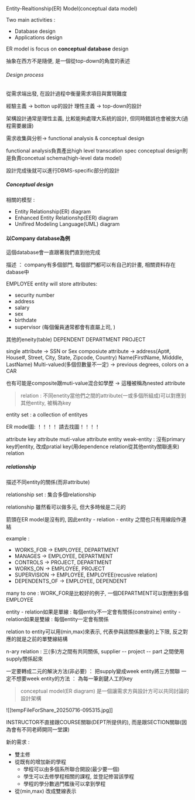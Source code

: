 Entity-Realtionship(ER) Model(conceptual data model)

Two main activities : 
- Database design
- Applications design

ER model is focus on **conceptual database** design

抽象在西方不是隨便, 是一個從top-down的角度的表述

###### Design process
從需求端出發, 在設計過程中衡量需求項目與實現難度

經驗主義 -> botton up的設計
理性主義 -> top-down的設計

架構設計通常是理性主義, 比較能夠處理大系統的設計, 但同時錯誤也會被放大(過程需要嚴謹)

需求收集與分析-> functional analysis & conceptual design

functional analysis負責產出high level transcation spec
conceptual design則是負責concetual schema(high-level data model)

設計完成後就可以進行DBMS-specific部分的設計


##### Conceptual design
相關的模型 : 
- Entity Relationship(ER) diagram
- Enhanced Entity Relationshp(EER) diagram
- Unifired Modeling Language(UML) diagram

#### 以Company database為例
這個database會一直跟著我們直到他完成

描述 ： 
company有多個部門, 每個部門都可以有自己的計畫, 相關資料存在dabase中

EMPLOYEE entity will store attributes: 
- security number
- address
- salary
- sex
- birthdate
- supervisor (每個僱員通常都會有直屬上司, )


其他的eneity(table)
DEPENDENT
DEPARTMENT
PROJECT

single attribute -> SSN or Sex
composiute attribute -> 
	address(Apt#, House#, Street, City, State, Zipcode, Country)
	Name(FirstName, Midddle, LastName)
Multi-valued(多個但數量不一定) ->
	previous degrees, colors on a CAR

也有可能是composite跟muti-value混合如學歷 -> 這種被稱為nested attribute


> relation : 不同enetity當他們之間的attribute(一或多個所組成)可以對應到其他entity, 被稱為key

entity set : a collection of entityes

ER model圖: 
！！！！ 請去找圖！！！！

attribute
key attribute
muti-value attribute
entity
weak-entity : 沒有primary key的entity, 改成pratial key(用dependence relation從其他entity關聯進來)
relation

##### relationship
描述不同entity的關係(而非attribute)

relationship set : 集合多個relationship

relationship 雖然看可以做多元, 但大多時候是二元的

箭頭在ER model是沒有的, 因此entity - relation - entity 之間也只有用線段作連結

example : 
- WORKS_FOR -> EMPLOYEE, DEPARTMENT
- MANAGES -> EMPLOYEE, DEPARTMENT
- CONTROLS -> PROJECT, DEPARTMENT
- WORKS_ON -> EMPLOYEE, PROJECT
- SUPERVISION -> EMPLOYEE, EMPLOYEE(recusive relation)
- DEPENDENTS_OF -> EMPLOYEE, DEPENDENT


many to one : WORK_FOR是比較好的例子, 一個DEPARTMENT可以對應到多個EMPLOYEE

entity - relation如果是單線 : 每個entity不一定會有關係(constraine)
entity - relation如果是雙線 :  每個entity一定會有關係


relation to entity可以用(min,max)來表示, 代表參與該關係數量的上下限, 反之對應的就是之前的單雙線結構

n-ary relation : 三(多)方之間有共同關係, supplier -- project -- part 之間使用supply關係起來

一定要轉成二元的解決方法(非必要) ： 把supply變成week entity將三方關聯
一定不想要week entity的方法 ： 為每一筆創鍵人工的key

> conceptual model(ER diagram) 是一個讓需求方與設計方可以共同討論的設計架構





![[tempFileForShare_20250716-095315.jpg]]

INSTRUCTOR不直接跟COURSE關聯(DEPT所提供的), 而是跟SECTION關聯(因為會有不同老師開同一堂課)

新的需求 : 
- 雙主修
- 從既有的增加新的學程
	- 學程可以由多個系所聯合開設(最少要一個)
	- 學生可以去修學程相關的課程, 並登記修習該學程
	- 學程的學分數過門檻後可以拿到學程
- 從(min,max) 改成雙線表示


